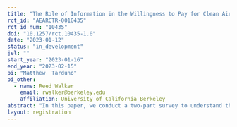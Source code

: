 ```yaml
---
title: "The Role of Information in the Willingness to Pay for Clean Air"
rct_id: "AEARCTR-0010435"
rct_id_num: "10435"
doi: "10.1257/rct.10435-1.0"
date: "2023-01-12"
status: "in_development"
jel: ""
start_year: "2023-01-16"
end_year: "2023-02-15"
pi: "Matthew  Tarduno"
pi_other:
  - name: Reed Walker
    email: rwalker@berkeley.edu
    affiliation: University of California Berkeley
abstract: "In this paper, we conduct a two-part survey to understand the role of misperceptions in determining willingness to pay for clean air. First, we conduct an incentive-compatible survey experiment to elicit individuals' understanding of environmental quality and how the current research frontier suggests these exposures map into measures of life expectancy.  Next, we use a follow-up survey experiment to explore the role of information provision in ameliorating both misperception on average, as well as differences in misperception between racial groups. Finally, we use a real-stakes exercise to test whether respondents' willingness to pay (WTP) for clean air changes when they update their beliefs about air pollution. "
layout: registration
---
```


